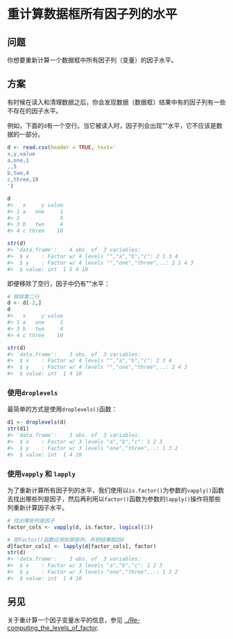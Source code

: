 # 重计算数据框所有因子列的水平



## 问题

你想要重新计算一个数据框中所有因子列（变量）的因子水平。



## 方案

有时候在读入和清理数据之后，你会发现数据（数据框）结果中有的因子列有一些不存在的因子水平。

例如，下面的`d`有一个空行。当它被读入时，因子列会出现""水平，它不应该是数据的一部分。

```R
d <- read.csv(header = TRUE, text='
x,y,value
a,one,1
,,5
b,two,4
c,three,10
')

d
#>   x     y value
#> 1 a   one     1
#> 2             5
#> 3 b   two     4
#> 4 c three    10

str(d)
#> 'data.frame':	4 obs. of  3 variables:
#>  $ x    : Factor w/ 4 levels "","a","b","c": 2 1 3 4
#>  $ y    : Factor w/ 4 levels "","one","three",..: 2 1 4 3
#>  $ value: int  1 5 4 10

```

即便移除了空行，因子中仍有""水平：

```R
# 移除第二行
d <- d[-2,]
d
#>   x     y value
#> 1 a   one     1
#> 3 b   two     4
#> 4 c three    10

str(d)
#> 'data.frame':	3 obs. of  3 variables:
#>  $ x    : Factor w/ 4 levels "","a","b","c": 2 3 4
#>  $ y    : Factor w/ 4 levels "","one","three",..: 2 4 3
#>  $ value: int  1 4 10

```

### 使用`droplevels`

最简单的方式是使用`droplevels()`函数：

```R
d1 <- droplevels(d)
str(d1)
#> 'data.frame':	3 obs. of  3 variables:
#>  $ x    : Factor w/ 3 levels "a","b","c": 1 2 3
#>  $ y    : Factor w/ 3 levels "one","three",..: 1 3 2
#>  $ value: int  1 4 10

```

### 使用`vapply` 和 `lapply`

为了重新计算所有因子列的水平，我们使用以`is.factor()`为参数的`vapply()`函数去找出哪些列是因子，然后再利用以`factor()`函数为参数的`lapply()`操作将那些列重新计算因子水平。

```R
# 找出哪些列是因子
factor_cols <- vapply(d, is.factor, logical(1))

# 把factor()函数应用到那些列，并把结果赋回d
d[factor_cols] <- lapply(d[factor_cols], factor)
str(d)
#> 'data.frame':	3 obs. of  3 variables:
#>  $ x    : Factor w/ 3 levels "a","b","c": 1 2 3
#>  $ y    : Factor w/ 3 levels "one","three",..: 1 3 2
#>  $ value: int  1 4 10

```

## 另见

关于重计算一个因子变量水平的信息，参见 [../Re-computing_the_levels_of_factor](https://www.jianshu.com/p/2a92f8e3af2d).